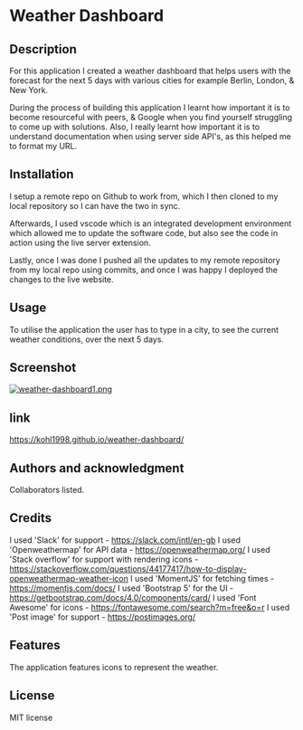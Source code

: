 # Weather Dashboard

## Description

For this application I created a weather dashboard that helps users with the forecast for the next 5 days with various cities for example Berlin, London, & New York. 

During the process of building this application I learnt how important it is to become resourceful with peers, & Google when you find yourself struggling to come up with solutions. Also, I really learnt how important it is to understand documentation when using server side API's, as this helped me to format my URL. 

## Installation

I setup a remote repo on Github to work from, which I then cloned to my local repository so I can have the two in sync. 

Afterwards, I used vscode which is an integrated development environment which allowed me to update the software code, but also see the code in action using the live server extension. 

Lastly, once I was done I pushed all the updates to my remote repository from my local repo using commits, and once I was happy I deployed the changes to the live website.

## Usage

To utilise the application the user has to type in a city, to see the current weather conditions, over the next 5 days. 

## Screenshot 

[![weather-dashboard1.png](https://i.postimg.cc/mkB4jBwf/weather-dashboard1.png)](https://postimg.cc/phG3XN4q)

## link

https://kohl1998.github.io/weather-dashboard/

## Authors and acknowledgment

Collaborators listed.

## Credits

I used 'Slack' for support - https://slack.com/intl/en-gb
I used 'Openweathermap' for API data - https://openweathermap.org/
I used 'Stack overflow' for support with rendering icons - https://stackoverflow.com/questions/44177417/how-to-display-openweathermap-weather-icon
I used 'MomentJS' for fetching times - https://momentjs.com/docs/
I used 'Bootstrap 5' for the UI - https://getbootstrap.com/docs/4.0/components/card/
I used 'Font Awesome' for icons - https://fontawesome.com/search?m=free&o=r
I used 'Post image' for support - https://postimages.org/

## Features

The application features icons to represent the weather. 

## License

MIT license 
